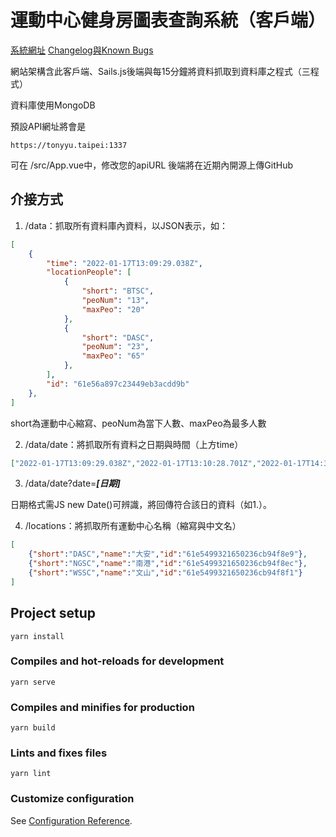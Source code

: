 # 運動中心健身房圖表查詢系統（客戶端）

[系統網址](https://tonyyu.taipei/gym-stats)
[Changelog與Known Bugs](https://hackmd.io/@x9VPntxwQemm0h5ceTvAJw/rJrxViL0F)

網站架構含此客戶端、Sails.js後端與每15分鐘將資料抓取到資料庫之程式（三程式）

資料庫使用MongoDB

預設API網址將會是
```
https://tonyyu.taipei:1337
```
可在 /src/App.vue中，修改您的apiURL
後端將在近期內開源上傳GitHub

## 介接方式
1. /data：抓取所有資料庫內資料，以JSON表示，如： 
```json
[
	{
		"time": "2022-01-17T13:09:29.038Z",
		"locationPeople": [
			{
				"short": "BTSC",
				"peoNum": "13",
				"maxPeo": "20"
			},
			{
				"short": "DASC",
				"peoNum": "23",
				"maxPeo": "65"
			},
		],
		"id": "61e56a897c23449eb3acdd9b"
	},
]
```
short為運動中心縮寫、peoNum為當下人數、maxPeo為最多人數

2. /data/date：將抓取所有資料之日期與時間（上方time）
```json
["2022-01-17T13:09:29.038Z","2022-01-17T13:10:28.701Z","2022-01-17T14:32:20.472Z","2022-01-17T14:42:20.534Z","2022-01-17T23:29:20.435Z","2022-01-17T23:49:20.463Z",]
```

3. /data/date?date=***[日期]***

日期格式需JS new Date()可辨識，將回傳符合該日的資料（如1.）。

4. /locations：將抓取所有運動中心名稱（縮寫與中文名）
```json
[
    {"short":"DASC","name":"大安","id":"61e5499321650236cb94f8e9"},
    {"short":"NGSC","name":"南港","id":"61e5499321650236cb94f8ec"},
    {"short":"WSSC","name":"文山","id":"61e5499321650236cb94f8f1"}
]
```



## Project setup
```
yarn install
```

### Compiles and hot-reloads for development
```
yarn serve
```

### Compiles and minifies for production
```
yarn build
```

### Lints and fixes files
```
yarn lint
```

### Customize configuration
See [Configuration Reference](https://cli.vuejs.org/config/).
